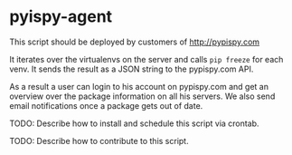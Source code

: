 pyispy-agent
============

This script should be deployed by customers of http://pypispy.com

It iterates over the virtualenvs on the server and calls `pip freeze` for each
venv. It sends the result as a JSON string to the pypispy.com API.

As a result a user can login to his account on pypispy.com and get an overview
over the package information on all his servers. We also send email
notifications once a package gets out of date.

TODO: Describe how to install and schedule this script via crontab.

TODO: Describe how to contribute to this script.
